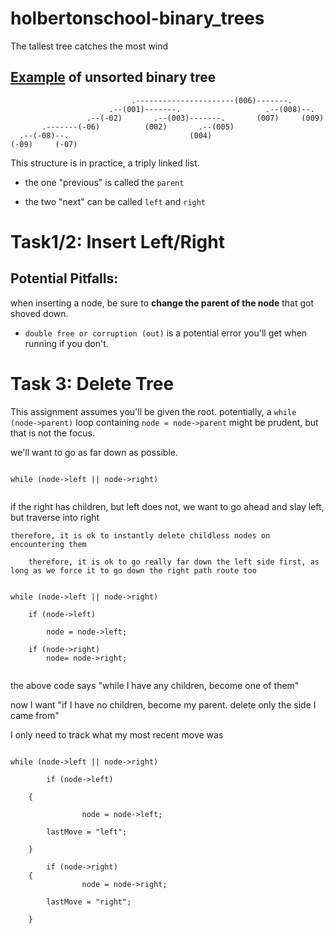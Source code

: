 # holbertonschool-binary_trees
The tallest tree catches the most wind


## [Example](https://github.com/hs-hq/0x1C.c/blob/main/README.md) of unsorted binary tree

```
                           .----------------------(006)-------.
                      .--(001)-------.                   .--(008)--.
                 .--(-02)       .--(003)-------.       (007)     (009)
       .-------(-06)          (002)       .--(005)
  .--(-08)--.                           (004)
(-09)     (-07)
```

This structure is in practice, a triply linked list.

* the one "previous" is called the `parent`

* the two "next" can be called `left` and `right`

# Task1/2: Insert Left/Right

## Potential  Pitfalls:

when inserting a node, be sure to **change the parent of the node** that got shoved down.

* `double free or corruption (out)` is a potential error you'll get when running if you don't.

# Task 3: Delete Tree

This assignment assumes you'll be given the root. potentially, a `while (node->parent)` loop containing `node = node->parent` might be prudent, but that is not the focus.

we'll want to go as far down as possible.

```

while (node->left || node->right)


```
if the right has children, but left does not, we want to go ahead and slay left, but traverse into right

	therefore, it is ok to instantly delete childless nodes on encountering them

		therefore, it is ok to go really far down the left side first, as long as we force it to go down the right path route too

```

while (node->left || node->right)

	if (node->left)

		node = node->left;

	if (node->right)
		node= node->right;


```

the above code says "while I have any children, become one of them"

now I want "if I have no children, become my parent. delete only the side I came from"

I only need to track what my most recent move was


```

while (node->left || node->right)

        if (node->left)

	{

                node = node->left;

		lastMove = "left";

	}

        if (node->right)
	{
                node = node->right;

		lastMove = "right";

	}

```
